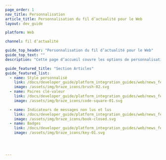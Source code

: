 ```yaml
---
page_order: 1
nav_title: Personnalisation
article_title: Personnalisation du fil d’actualité pour le Web
layout: dev_guide

platform: Web

channel: fil d’actualité

guide_top_header: "Personnalisation du fil d’actualité pour le Web"
guide_top_text: ""
description: "Cette page d’accueil couvre les options de personnalisation des fils d’actualité du SDK Braze pour le Web."

guide_featured_title: "Section Articles"
guide_featured_list:
  - name: Style personnalisé
    link: /docs/developer_guide/platform_integration_guides/web/news_feed/customization/custom_styling/
    image: /assets/img/braze_icons/brush-02.svg
  - name: Paires clé-valeur
    link: /docs/developer_guide/platform_integration_guides/web/news_feed/customization/key_value_pairs/
    image: /assets/img/braze_icons/code-square-01.svg

  - name: Indicateurs de messages non lus et lus
    link: /docs/developer_guide/platform_integration_guides/web/news_feed/customization/read_and_unread/
    image: /assets/img/braze_icons/book-closed.svg
  - name: Badges
    link: /docs/developer_guide/platform_integration_guides/web/news_feed/customization/badges/
    image: /assets/img/braze_icons/key-01.svg




---
```

<br><br>